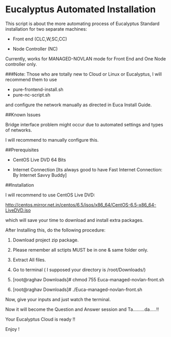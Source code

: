 Eucalyptus Automated Installation
================

This script is about the more automating process of Eucalyptus Standard installation for two separate machines:

*  Front end (CLC,W,SC,CC)
  
*  Node Controller (NC)

Currently, works for MANAGED-NOVLAN mode for Front End and One Node controller only.

###Note: Those who are totally new to Cloud or Linux or Eucalyptus, I will recommend them to use 

- pure-frontend-install.sh
- pure-nc-script.sh

and configure the network manually as directed in Euca Install Guide.


##Known Issues

Bridge interface problem might occur due to automated settings and types of networks.

I will recommend to manually configure this.


##Prerequisites

- CentOS Live DVD 64 Bits

- Internet Connection [Its always good to have Fast Internet Connection: By Internet Savvy Buddy]


##Installation

I will recommend to use CentOS Live DVD:

http://centos.mirror.net.in/centos/6.5/isos/x86_64/CentOS-6.5-x86_64-LiveDVD.iso

which will save your time to download and install extra packages.

After Installing this, do the following procedure:

1. Download project zip package.

2. Please remember all sctipts MUST be in one & same folder only.

3. Extract All files.

4. Go to terminal ( I supposed your directory is /root/Downloads/)

5. [root@raghav Downloads]# chmod 755 Euca-managed-novlan-front.sh

6. [root@raghav Downloads]# ./Euca-managed-novlan-front.sh

Now, give your inputs and just watch the terminal.

Now it will become the Question and Answer session and Ta.........da.....!!

Your Eucalyptus Cloud is ready !!

Enjoy !
